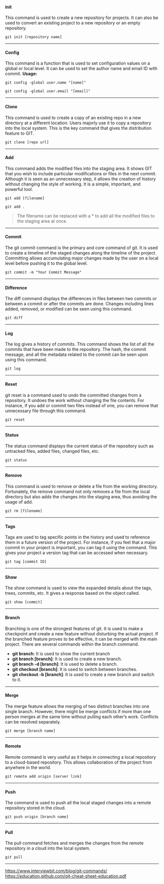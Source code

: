 #### init
This command is used to create a new repository for projects. It can also be used to convert an existing project to a new repository or an empty repository.

```
git init [repository name]
```

---
#### Config

This command is a function that is used to set configuration values on a global or local level. It can be used to set the author name and email ID with commit.
**Usage:**

```
git config -global user.name "[name]"

git config -global user.email "[email]"
```

---
#### Clone
This command is used to create a copy of an existing repo in a new directory at a different location. Users majorly use it to copy a repository into the local system. This is the key command that gives the distribution feature to GIT. 

```
git clone [repo url]
```

---
#### Add
This command adds the modified files into the staging area. It shows GIT that you wish to include particular modifications or files in the next commit. Although it is seen as an unnecessary step, it allows the creation of history without changing the style of working. It is a simple, important, and powerful tool. 

```
git add [filename]

git add .
```

> The filename can be replaced with a * to add all the modified files to the staging area at once.

---
#### Commit

The git commit command is the primary and core command of git. It is used to create a timeline of the staged changes along the timeline of the project. Committing allows accumulating major changes made by the user on a local level before pushing it to the global level. 

```
git commit -m "Your Commit Message"
```
---
#### Difference

The diff command displays the differences in files between two commits or between a commit or after the commits are done. Changes including lines added, removed, or modified can be seen using this command. 

```
git diff
```

---
#### Log

The log gives a history of commits. This command shows the list of all the commits that have been made to the repository. The hash, the commit message, and all the metadata related to the commit can be seen upon using this command. 

```
git log
```

---
#### Reset

git reset is a command used to undo the committed changes from a repository. It undoes the work without changing the file contents. For instance, if you add or commit two files instead of one, you can remove that unnecessary file through this command.

```
git reset
```

---
#### Status

The status command displays the current status of the repository such as untracked files, added files, changed files, etc.

```
git status
```

---
#### Remove

This command is used to remove or delete a file from the working directory. Fortunately, the remove command not only removes a file from the local directory but also adds the changes into the staging area, thus avoiding the usage of add. 

```
git rm [filename]
```

---
#### Tags

Tags are used to tag specific points in the history and used to reference them in a future version of the project. For instance, if you feel that a major commit in your project is important, you can tag it using the command. This gives your project a version tag that can be accessed when necessary. 

```
git tag [commit ID]
```

---
#### Show
The show command is used to view the expanded details about the tags, trees, commits, etc. It gives a response based on the object called. 

```
git show [commit]
```

---
#### Branch

Branching is one of the strongest features of git. It is used to make a checkpoint and create a new feature without disturbing the actual project. If the branched feature proves to be effective, it can be merged with the main project. There are several commands within the branch command. 

-   **git branch**: It is used to show the current branch
-   **git branch [branch]**: It is used to create a new branch. 
-   **git branch -d [branch]**: It is used to delete a branch. 
-   **git checkout [branch]**: It is used to switch between branches.
-   **git checkout -b [branch]**: It is used to create a new branch and switch to it. 

---
#### Merge

The merge feature allows the merging of two distinct branches into one single branch. However, there might be merge conflicts if more than one person merges at the same time without pulling each other’s work. Conflicts can be resolved separately. 

```
git merge [branch name]
```

---
#### Remote

Remote command is very useful as it helps in connecting a local repository to a cloud-based repository. This allows collaboration of the project from anywhere in the world. 

```
git remote add origin [server link]
```

---
#### Push

The command is used to push all the local staged changes into a remote repository stored in the cloud.

```
git push origin [branch name]
```

---
#### Pull

The pull command fetches and merges the changes from the remote repository in a cloud into the local system. 

```
git pull
```

---
https://www.interviewbit.com/blog/git-commands/
https://education.github.com/git-cheat-sheet-education.pdf
